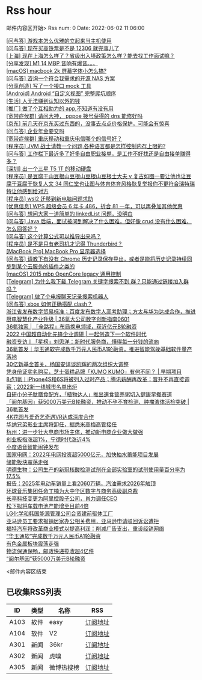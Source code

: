 # Rss hour

邮件内容区开始>
Rss num: 0  Date: 2022-06-02 11:06:00 <br/>

<a href='https://www.v2ex.com/t/856882#reply6'>[问与答] 游戏本怎么优雅的立起来当主机使用</a><br/>
<a href='https://www.v2ex.com/t/856881#reply2'>[问与答] 现在买高铁票是不是 12306 就完事儿了</a><br/>
<a href='https://www.v2ex.com/t/856880#reply0'>[上海] 现在上海怎么样了？省级出入境政策怎么样？能去找工作面试嘛？</a><br/>
<a href='https://www.v2ex.com/t/856879#reply4'>[分享发现] M1 14 MBP 音响有爆音。。。</a><br/>
<a href='https://www.v2ex.com/t/856878#reply4'>[macOS] macbook 2k 屏幕字体小怎么搞?</a><br/>
<a href='https://www.v2ex.com/t/856877#reply2'>[问与答] 咨询一个符合我需求的开源 NAS 方案</a><br/>
<a href='https://www.v2ex.com/t/856875#reply1'>[分享创造] 写了一个接口 mock 工具</a><br/>
<a href='https://www.v2ex.com/t/856874#reply0'>[Android] Android “自定义视图” 完整爬坑顺序</a><br/>
<a href='https://www.v2ex.com/t/856873#reply23'>[生活] 人无法赚到认知以外的钱</a><br/>
<a href='https://www.v2ex.com/t/856871#reply2'>[推广] 做了个互相助力的 app,不知道有没有用</a><br/>
<a href='https://www.v2ex.com/t/856868#reply2'>[宽带症候群] 请问大神， pppoe 拨号获得的 dns 能修好吗</a><br/>
<a href='https://www.v2ex.com/t/856867#reply13'>[京东] 前几天在京东买过东西的，没事去点点价格保护，可能会有惊喜</a><br/>
<a href='https://www.v2ex.com/t/856866#reply1'>[问与答] 企业年金要交吗</a><br/>
<a href='https://www.v2ex.com/t/856865#reply0'>[宽带症候群] 重庆移动和重庆电信哪个的信号好？</a><br/>
<a href='https://www.v2ex.com/t/856864#reply11'>[程序员] JVM 战士请教一个问题,各种语言都是怎样控制内存上限的?</a><br/>
<a href='https://www.v2ex.com/t/856862#reply9'>[问与答] 工作栏下最近多了好多自由职业接单，是工作不好找还是自由接单赚得多？</a><br/>
<a href='https://www.v2ex.com/t/856860#reply2'>[深圳] 出一个三星 T5 1T 的移动硬盘</a><br/>
<a href='https://www.v2ex.com/t/856859#reply17'>[程序员] 是豆腐干山豆根山豆根山豆根山豆根士大夫 v 复古如图一要让他也让豆腐干豆腐干恢复人文 34 同仁堂也让图与体育体育风格恢复举报你不更符合瑞特瑞特让他感到给对方</a><br/>
<a href='https://www.v2ex.com/t/856858#reply1'>[程序员] wsl2 迁移到新电脑问题求助</a><br/>
<a href='https://www.v2ex.com/t/856857#reply20'>[优惠信息] WPS 超级会员 6 年卡 486，折合 81 一年，可以再叠加其他优惠</a><br/>
<a href='https://www.v2ex.com/t/856855#reply3'>[问与答] 想问大家一道简单的 linkedList 问题，没明白</a><br/>
<a href='https://www.v2ex.com/t/856854#reply16'>[问与答] Java 后端，面试被问到解决了什么困难，但好像 crud 没有什么困难，怎么回答好？</a><br/>
<a href='https://www.v2ex.com/t/856851#reply2'>[问与答] 这个计算公式可以推导出来吗？</a><br/>
<a href='https://www.v2ex.com/t/856850#reply38'>[程序员] 是不是只有老司机才记得 Thunderbird？</a><br/>
<a href='https://www.v2ex.com/t/856849#reply30'>[MacBook Pro] MacBook Pro 显示器选择</a><br/>
<a href='https://www.v2ex.com/t/856848#reply1'>[问与答] 请教下有没有 Chrome 历史记录保存导出，或者是能将历史记录持续同步到某个云服务的插件之类的</a><br/>
<a href='https://www.v2ex.com/t/856847#reply2'>[macOS] 2015 mbp OpenCore legacy 通用控制</a><br/>
<a href='https://www.v2ex.com/t/856846#reply13'>[Telegram] 为什么我下载 Telegram 关键字搜索不到 群？只能通过链接加入群吗？</a><br/>
<a href='https://www.v2ex.com/t/856845#reply1'>[Telegram] 做了个电报聊天记录搜索机器人</a><br/>
<a href='https://www.v2ex.com/t/856844#reply13'>[问与答] xbox 如何正确搭配 clash？</a><br/>
<a href='https://36kr.com/p/1766438223821315'>浙江省发布数字贸易标准；百度发布数字人高考助理；方太与华为达成合作，推进厨电智慧化产业升级 | 36氪大公司数字创新指南0601</a><br/>
<a href='https://36kr.com/p/1766200724109574'>36氪独家 | 「全路程」布局换电领域，获近亿元B轮融资</a><br/>
<a href='https://36kr.com/p/1766289218566406'>2022 中国超自动化先锋企业调研 | 一起创造下一个软件时代</a><br/>
<a href='https://36kr.com/p/1763664787552777'>融资专访丨「星榜」刘思洋：新时代服务商，懂得每一分钱的流向</a><br/>
<a href='https://36kr.com/p/1766129844386305'>36氪首发｜华玉通软完成数千万元人民币A1轮融资，推进智能驾驶基础软件量产落地</a><br/>
<a href='https://36kr.com/p/1767182632483078'>30亿新基金首关，杨国安详谈凯辉的两次组织大调整</a><br/>
<a href='https://36kr.com/p/1766380391152129'>凭身份证实名购买，芝士蛋糕品牌「KUMO KUMO」有何不同？ |  早期项目</a><br/>
<a href='https://36kr.com/p/1767126680533505'>8点1氪丨iPhone4S和6S将被列入过时产品；腾讯薪酬再改革：晋升不再直接调薪；2022新一线城市名单出炉</a><br/>
<a href='https://36kr.com/p/1765113395067139'>自研小分子肽膳食配方，「植物达人」推出速食营养粥切入健康早餐赛道</a><br/>
<a href='https://36kr.com/p/1765894676429321'>「阅尔基因」获5000万美元B轮融资，推动不孕不育检测、肿瘤液体活检突破 | 36氪首发</a><br/>
<a href='https://36kr.com/newsflashes/1767291140962822'>4K花园与爱奇艺奇遇VR达成深度合作</a><br/>
<a href='https://36kr.com/newsflashes/1767275511495174'>华纳兄弟影业主席将卸任，据悉米高梅高管接任</a><br/>
<a href='https://36kr.com/newsflashes/1767274261199104'>杭州：进一步壮大电商市场主体，推动新电商企业做大做强</a><br/>
<a href='https://36kr.com/newsflashes/1767267110680840'>创业板指涨超1%，宁德时代涨近4%</a><br/>
<a href='https://36kr.com/newsflashes/1767266041002504'>小度语音智能闹钟发布</a><br/>
<a href='https://36kr.com/newsflashes/1767258202733065'>国家电网：2022年电网投资超5000亿元，加快抽水蓄能项目发展</a><br/>
<a href='https://36kr.com/newsflashes/1767256914262536'>储能板块震荡走强</a><br/>
<a href='https://36kr.com/newsflashes/1767255038343425'>明德生物：公司生产的新冠核酸检测试剂在全部实验室的试剂使用量百分率为17.5%</a><br/>
<a href='https://36kr.com/newsflashes/1767252428847616'>报告：2025年电动车销量上看2060万辆，汽油需求2026年触顶</a><br/>
<a href='https://36kr.com/newsflashes/1767249497504256'>环球音乐集团任命丁楠为大中华区数字与商务高级副总裁</a><br/>
<a href='https://36kr.com/newsflashes/1767241842178562'>长亭科技变更为阿里控股子公司，肖力调任CEO</a><br/>
<a href='https://36kr.com/newsflashes/1767240468592899'>松下拟将车载电池产能增至目前4倍</a><br/>
<a href='https://36kr.com/newsflashes/1767237980125448'>LG化学和韩国能源管理公司合资建前驱体工厂</a><br/>
<a href='https://36kr.com/newsflashes/1767236955453699'>亚马逊员工要求报销居家办公相关费用，亚马逊申请驳回诉讼遭拒</a><br/>
<a href='https://36kr.com/newsflashes/1767235114989831'>福特汽车将改革商业模式以提高利润：削减广告支出，重设经销网络</a><br/>
<a href='https://36kr.com/newsflashes/1767233615935745'>“华玉通软”完成数千万元人民币A1轮融资</a><br/>
<a href='https://36kr.com/newsflashes/1767230395316743'>有色金属板块震荡走强</a><br/>
<a href='https://36kr.com/newsflashes/1767229204363781'>物流保通保畅，邮政快递揽收超4亿件</a><br/>
<a href='https://36kr.com/newsflashes/1767226379172352'>“阅尔基因”获5000万美元B轮融资</a><br/>


<邮件内容区结束

## 已收集RSS列表

| ID | 类型 | 名称  | RSS  |
| -- | -- | -- | -- | 
| A103  | 软件 | easy | [订阅地址](http://rsshub.v2fy.com:1200/weibo/user/1088413295) |
| A104  | 软件 | V2  | [订阅地址](http://www.v2ex.com/index.xml) |
| A301  | 新闻 | 36kr | [订阅地址](https://www.36kr.com/feed) |
| A302  | 新闻 | 虎嗅 | [订阅地址](https://www.huxiu.com/rss/0.xml) |
| A305  | 新闻 | 微博热搜榜 | [订阅地址](https://rsshub.app/weibo/search/hot) |
